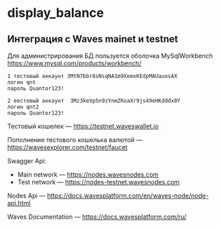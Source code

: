 # display_balance
 
## Интеграция с Waves mainet и testnet
 
Для администрирования БД пользуется оболочка MySqlWorkbench https://www.mysql.com/products/workbench/
 
```
1 тестовый аккаунт 3MtN7bbr8sNsqNA1m9XemxKEdpMAUauosAX 
логин qnt
пароль Quantor123!
```
```
2 еестовый аккаунт  3Mz3keVp5n9zYnmZKoaXr9js49eHKdddx8Y
логин qnt2
пароль Quantor123!
```

Тестовый кошелек — https://testnet.waveswallet.io

Пополнение тестового кошелька валютой — https://wavesexplorer.com/testnet/faucet

 Swagger Api:
  * Main network — https://nodes.wavesnodes.com
  * Test network — https://nodes-testnet.wavesnodes.com
  
Nodes Api — https://docs.wavesplatform.com/en/waves-node/node-api.html

Waves Documentation — https://docs.wavesplatform.com/ru/
  
